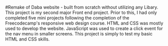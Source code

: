 #Remake of Daba website - built from scratch without utilizing any Libary.
This project is my second major Front end project. Prior to this, I had only completed five mini projects following the completion of the Freecodecamp's responsive web design course. 
HTML and CSS was mostly used to develop the website. JavaScript was used to create a click event for the nav menu in smaller screens. 
This project is simply to test my basic HTML and CSS skills.
